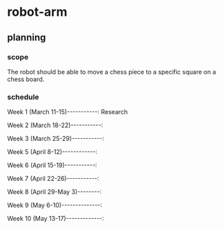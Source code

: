 # robot-arm
## planning
### scope
The robot should be able to move a chess piece to a specific square on a chess board.
### schedule
Week 1 (March 11-15)-----------: Research

Week 2 (March 18-22)-----------: 

Week 3 (March 25-29)-----------: 

Week 5 (April 8-12)------------: 

Week 6 (April 15-19)-----------:

Week 7 (April 22-26)-----------:

Week 8 (April 29-May 3)--------: 

Week 9 (May 6-10)--------------:

Week 10 (May 13-17)-------------:

